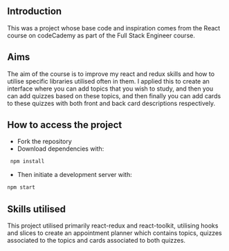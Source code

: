 
## Introduction

This was a project whose base code and inspiration comes from the React course on codeCademy as part of the Full Stack Engineer course.

## Aims
The aim of the course is to improve my react and redux skills and how to utilise specific libraries utilised often in them. I applied this to create an interface where 
you can add topics that you wish to study, and then you can add quizzes based on these topics, and then finally you can add cards to these quizzes with both front and 
back card descriptions respectively.

## How to access the project

+ Fork the repository
+ Download dependencies with:
```bash
 npm install
 ```
+ Then initiate a development server with:
```bash 
npm start
```

## Skills utilised

This project utilised primarily react-redux and react-toolkit, utilising hooks and slices to create an appointment planner which contains topics, quizzes associated to
the topics and cards associated to both quizzes.
